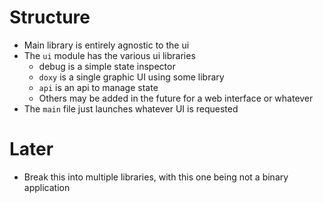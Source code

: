 # Structure
- Main library is entirely agnostic to the ui
- The `ui` module has the various ui libraries
  - debug is a simple state inspector
  - `doxy` is a single graphic UI using some library
  - `api` is an api to manage state
  - Others may be added in the future for a web interface or whatever
- The `main` file just launches whatever UI is requested

# Later
- Break this into multiple libraries, with this one being not a binary application